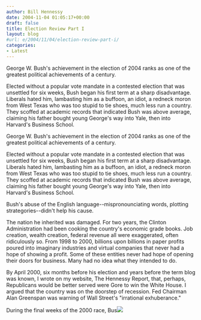 ```yaml
---
author: Bill Hennessy
date: 2004-11-04 01:05:17+00:00
draft: false
title: Election Review Part I
layout: blog
#url: e/2004/11/04/election-review-part-i/
categories:
- Latest
---
```


George W. Bush's achievement in the election of 2004 ranks as one of the greatest political achievements of a century.







Elected without a popular vote mandate in a contested election that was unsettled for six weeks, Bush began his first term at a sharp disadvantage. Liberals hated him, lambasting him as a buffoon, an idiot, a redneck moron from West Texas who was too stupid to tie shoes, much less run a country. They scoffed at academic records that indicated Bush was above average, claiming his father bought young George's way into Yale, then into Harvard's Business School.







George W. Bush's achievement in the election of 2004 ranks as one of the greatest political achievements of a century.







Elected without a popular vote mandate in a contested election that was unsettled for six weeks, Bush began his first term at a sharp disadvantage. Liberals hated him, lambasting him as a buffoon, an idiot, a redneck moron from West Texas who was too stupid to tie shoes, much less run a country. They scoffed at academic records that indicated Bush was above average, claiming his father bought young George's way into Yale, then into Harvard's Business School.







Bush's abuse of the English language--mispronounciating words, plotting strategories--didn't help his cause.







The nation he inherited was damaged. For two years, the Clinton Administration had been cooking the country's economic grade books. Job creation, wealth creation, federal revenue all were exaggerated, often ridiculously so. From 1998 to 2000, billions upon billions in paper profits poured into imaginary industries and virtual companies that never had a hope of showing a profit. Some of these entities never had hope of opening their doors for business. Many had no idea what they intended to do.







By April 2000, six months before his election and years before the term blog was known, I wrote on my website, The Hennessy Report, that, perhaps, Republicans would be better served were Gore to win the White House. I argued that the country was on the doorstep of recession. Fed Chairman Alan Greenspan was warning of Wall Street's "irrational exhuberance."







During the final weeks of the 2000 race, Bus![](https://blog.billhennessy.com/aggbug.aspx?PostID=520)

